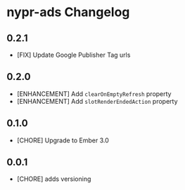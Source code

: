 # nypr-ads Changelog

## 0.2.1

- [FIX] Update Google Publisher Tag urls

## 0.2.0

- [ENHANCEMENT] Add `clearOnEmptyRefresh` property
- [ENHANCEMENT] Add `slotRenderEndedAction` property

## 0.1.0

- [CHORE] Upgrade to Ember 3.0

## 0.0.1

- [CHORE] adds versioning

